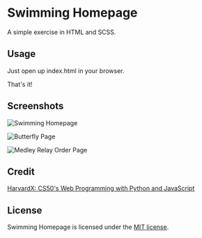 # Swimming Homepage

A simple exercise in HTML and SCSS.

## Usage

Just open up index.html in your browser.

That's it!

## Screenshots

![Swimming Homepage](https://i.imgur.com/jp15R3C.png)

![Butterfly Page](https://i.imgur.com/MFcKWQS.png)

![Medley Relay Order Page](https://i.imgur.com/7dqQs9I.png)

## Credit

[HarvardX: CS50's Web Programming with Python and JavaScript](https://www.edx.org/course/cs50s-web-programming-with-python-and-javascript)

## License

Swimming Homepage is licensed under the [MIT license](https://github.com/danrneal/swimming-homepage/blob/master/LICENSE).
